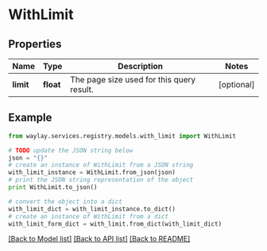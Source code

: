 # WithLimit


## Properties

Name | Type | Description | Notes
------------ | ------------- | ------------- | -------------
**limit** | **float** | The page size used for this query result. | [optional] 

## Example

```python
from waylay.services.registry.models.with_limit import WithLimit

# TODO update the JSON string below
json = "{}"
# create an instance of WithLimit from a JSON string
with_limit_instance = WithLimit.from_json(json)
# print the JSON string representation of the object
print WithLimit.to_json()

# convert the object into a dict
with_limit_dict = with_limit_instance.to_dict()
# create an instance of WithLimit from a dict
with_limit_form_dict = with_limit.from_dict(with_limit_dict)
```
[[Back to Model list]](../README.md#documentation-for-models) [[Back to API list]](../README.md#documentation-for-api-endpoints) [[Back to README]](../README.md)


